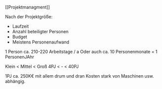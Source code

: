 [[Projektmanagment]]

Nach der Projektgröße:
- Laufzeit
- Anzahl beteiligter Personen
- Budget
- Meistens Personenaufwand

1 Person ca. 210-220 Arbeitstage / a
Oder auch ca. 10 Personenmonate = 1 PersonenJAhr

Klein < Mittel < Groß
4PJ   <     -     <  40PJ

1PJ ca. 250K€ mit allem drum und dran
Kosten stark von Maschinen usw. abhängig.


